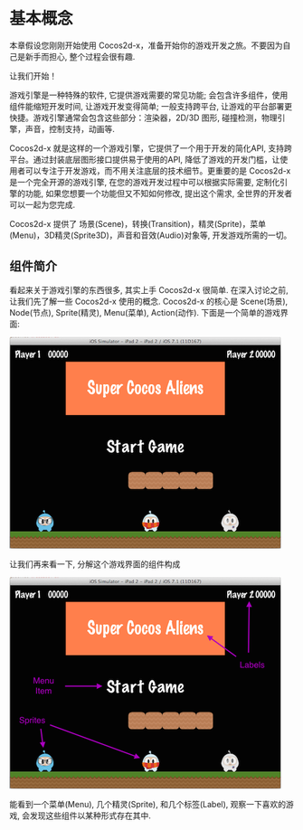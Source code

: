 # 基本概念

本章假设您刚刚开始使用 Cocos2d-x，准备开始你的游戏开发之旅。不要因为自己是新手而担心, 整个过程会很有趣.

让我们开始！

游戏引擎是一种特殊的软件, 它提供游戏需要的常见功能; 会包含许多组件，使用组件能缩短开发时间, 让游戏开发变得简单; 一般支持跨平台, 让游戏的平台部署更快捷。游戏引擎通常会包含这些部分：渲染器，2D/3D 图形, 碰撞检测，物理引擎，声音，控制支持，动画等.

Cocos2d-x 就是这样的一个游戏引擎，它提供了一个用于开发的简化API, 支持跨平台。通过封装底层图形接口提供易于使用的API, 降低了游戏的开发门槛，让使用者可以专注于开发游戏，而不用关注底层的技术细节。更重要的是 Cocos2d-x 是一个完全开源的游戏引擎, 在您的游戏开发过程中可以根据实际需要, 定制化引擎的功能, 如果您想要一个功能但又不知如何修改, 提出这个需求, 全世界的开发者可以一起为您完成.

Cocos2d-x 提供了 场景(Scene)，转换(Transition)，精灵(Sprite)，菜单(Menu)，3D精灵(Sprite3D)，声音和音效(Audio)对象等, 开发游戏所需的一切。

## 组件简介

看起来关于游戏引擎的东西很多, 其实上手 Cocos2d-x 很简单. 在深入讨论之前, 让我们先了解一些 Cocos2d-x 使用的概念. Cocos2d-x 的核心是 Scene(场景), Node(节点), Sprite(精灵), Menu(菜单), Action(动作).
下面是一个简单的游戏界面:

![](../../en/basic_concepts/basic_concepts-img/2n_main.png "")

让我们再来看一下, 分解这个游戏界面的组件构成

![](../../en/basic_concepts/basic_concepts-img/2n_annotated_scaled.png "")

能看到一个菜单(Menu), 几个精灵(Sprite), 和几个标签(Label), 观察一下喜欢的游戏, 会发现这些组件以某种形式存在其中.
